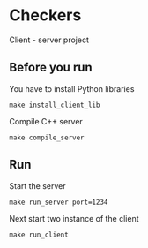 # Checkers
Client - server project

## Before you run

You have to install Python libraries
```
make install_client_lib
```

Compile C++ server
```
make compile_server
```

## Run

Start the server
```
make run_server port=1234
```

Next start two instance of the client
```
make run_client
```

